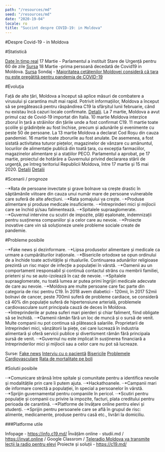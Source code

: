 ```yaml
---
path: "/resources/md"
seed: "/resources/md"
date: "2020-19-04"
locale: ro
title: "Succint despre COVID-19: in Moldova"
---
```

#Despre Covid-19 - in Moldova

#Statistică

[Date în timp real](https://info.c19.md/)
17 Martie - Parlamentul a instituit Stare de Urgență pentru 60 de zile [Sursa](http://www.infotag.md/populis-ru/283383/)
18 Martie -prima persoană decedată de Covid19 in Moldova. [Sursa](http://www.infotag.md/populis-ru/283402/)
Sondaj - [Majoritatea cetăţenilor Moldovei consideră că ţara nu este pregătită pentru pandemia de COVID-19](http://www.infotag.md/populis-ru/283371/)


#Evoluţia

Față de alte țări, Moldova a început să aplice măsuri de combatere a virusului și carantina mult mai rapid. Potrivit informațiilor, Moldova a început să se pregătească pentru răspândirea C19 la sfârșitul lunii februarie, când nu existau încă cazuri locale confirmate. [Detalii](https://www.moldova.org/en/moldova-prepares-for-an-outbreak-of-coronavirus-in-the-country/).
La 7 martie, Moldova a avut primul caz de Covid-19 importat din Italia.
10 martie Moldova interzice zborul în țară a străinilor din țările unde a fost confirmat C19.
11 martie toate școlile și grădinițele au fost închise, precum și adunările și evenimente cu peste 50 de persoane.
La 13 martie Moldova a declarat Cod Roșu din cauza pandemiei.
16 martie toate zborurile au fost anulate. De asemenea, a fost sistată activitatea tuturor piețelor, magazinelor de vânzare cu amănuntul, locurilor de alimentație publică din toată țara, cu excepția farmaciilor, magazinelor alimentare și a stațiilor PECO.
Parlamentul a aprobat, pe 17 martie, proiectul de hotărâre a Guvernului privind declararea stării de urgență, pe întreg teritoriul Republicii Moldova, între 17 martie și 15 mai 2020.
[Detalii](https://ansp.md/index.php/subdiviziunile-teritoriale-ale-ansp-implicate-activ-in-supravegherea-controlul-si-prevenirea-infectiei-cu-coronavirus-de-tip-nou-covid-19/)
[Detalii](https://moldova.europalibera.org/a/pie%C8%9Bele-punctele-comerciale-%C8%99i-restaurantele-vor-fi-%C3%AEnchise-temporar-pentru-a-%C8%9Bine-sub-control-epidemia/30489134.html)

#Scenarii / prognoze

⋅⋅*Rata de persoane invectate și grave bolnave va crește drastic în săptămânile viitoare din cauza unui număr mare de persoane vulnerabile care suferă de alte afecțiuni.
⋅⋅*Rata șomajului va crește.
⋅⋅*Produse alimentare și produse medicale insuficiente.
⋅⋅*Întreprinderi mici și mijlocii care se închid și/sau falimentează.
⋅⋅*Spitalele supraaglomerate.
⋅⋅*Guvernul intervine cu scutiri de impozite, plăți eșalonate, indemnizații pentru susținerea companiilor și a celor care au nevoie.
⋅⋅*Proiecte inovative care vin să soluționeze unele probleme sociale create de pandemie.

#Probleme posibile

⋅⋅*Fake news și dezinformare.
⋅⋅*Lipsa produselor alimentare și medicale ca urmare a cumpărăturilor iraționale.
⋅⋅*Bisericile ortodoxe se opun ordinului de a închide toate activitățile și ritualurile. Continuarea adunărilor religioase prezintă un risc major de infecție a populației în vârstă.
⋅⋅*Oamenii au un comportament iresponsabil și continuă contactul strâns cu membrii familiei, prieteni și nu se auto-izolează în caz de nevoie.
⋅⋅*Spitalele supraaglomerate, nu toată lumea ar putea primi îngrijiri medicale adecvate de care au nevoie.
⋅⋅*Moldova are multe persoane care fac parte din categoria de risc pentru C19. În 2018 avem diabetici - 120mii, în  2017 52mii bolnavi de cancer, peste 700mii suferă de probleme cardiace, se consideră că 40% din populație suferă de hipertensiune arterială, problemele cardiovasculare sunt principala cauză de deces în Moldova.
⋅⋅*Întreprinderile ar putea suferi mari pierderi și chiar faliment, fiind obligate să se închidă.
⋅⋅*Oamenii rămân fără un loc de muncă și o sursă de venit. Multe companii nu pot continua să plătească salariile. Proprietarii de întreprinderi mici, vânzătorii la piețe, cei care lucrează în industria alimentară și oferă servicii publice și divertisment rămân fără principala sursă de venit.
⋅⋅*Guvernul nu este implicat în susținerea financiară a întreprinderilor mici și mijlocii sau a celor care nu pot să lucreaze.

Surse:
[Fake news](https://unimedia.info/ro/news/558adbbf3c48aade/fake-newsuri-in-plina-pandemie-politia-atentioneaza-oamenii-sa-nu-se-lase-manipulati.html)
[Interviu cu o pacientă](https://unimedia.info/ro/news/d1d33f4208346856/italia-apelul-din-spital-al-uneia-dintre-primele-persoane-bolnave-de-coronavirus-am-vrut-sa-vedeti-in-ochii-si-corpul-meu-suferinta-foarte-putini-au-inteles-cu-adevarat-cu-ce-ne-confruntam.html)
[Bisericile](http://www.infotag.md/populis-ru/283360/)
[Problemele Cardiovasculare](https://msmps.gov.md/ro/content/peste-700-de-mii-de-moldoveni-sufera-de-afectiuni-cardiovasculare)
[Rata de mortalitate pe boli](https://statistica.gov.md/newsview.php?l=ro&idc=168&id=6360)

#Solutii posibile

⋅⋅*Comunicare strânsă între spitale și comunitate pentru a identifica nevoile și modalitățile prin care îi putem ajuta.
⋅⋅*Hackathoanele.
⋅⋅*Campanii mari de informare corectă a populației, în special a persoanelor în vârstă.
⋅⋅*Sprijin guvernamental pentru companiile în pericol.
⋅⋅*Scutiri pentru populație și companii cu privire la impozite, facturi, plata creditului pentru perioada de carantină.
⋅⋅*Platforme de învățare online pentru elevi și studenți.
⋅⋅*Sprijin pentru persoanele care se află în grupul de risc: alimente, medicamente, produse pentru casă etc., livrări la domiciliu.

###Platforme utile

Infopage - https://info.c19.md/
Învățăm online - studii.md / https://invat.online / Google Classrom / [Teleradio Moldova va transmite lecții la radio pentru elevi](https://diez.md/2020/03/19/teleradio-moldova-va-difuza-lectii-de-pregatire-pentru-examenele-elevilor-din-clasa-a-ix-a-si-a-xii-a/?fbclid=IwAR2iGiCSZsQiz2u0-_GXAN6XPdRBG_9oZdAazgmU0f8iIHsLTvj0cR0RSGY)
Proiecte și soluții - https://c19.md/





